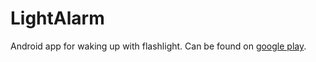 # LightAlarm
Android app for waking up with flashlight.
Can be found on [google play](https://play.google.com/store/apps/details?id=com.sntcls.alarm).
